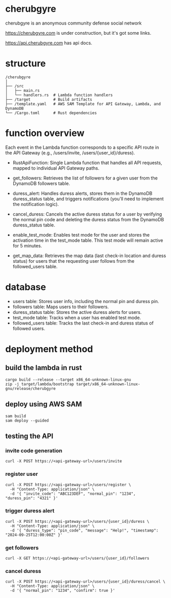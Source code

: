 # cherubgyre
cherubgyre is an anonymous community defense social network

https://cherubgyre.com is under construction, but it's got some links.

https://api.cherubgyre.com has api docs.

# structure
```
/cherubgyre
│
├── /src
│   ├── main.rs
│   └── handlers.rs  # Lambda function handlers
├── /target          # Build artifacts
├── /template.yaml   # AWS SAM Template for API Gateway, Lambda, and DynamoDB
└── /Cargo.toml      # Rust dependencies
```

# function overview
Each event in the Lambda function corresponds to a specific API route in the API Gateway (e.g., /users/invite, /users/{user_id}/duress).

- RustApiFunction: Single Lambda function that handles all API requests, mapped to individual API Gateway paths.

- get_followers:
    Retrieves the list of followers for a given user from the DynamoDB followers table.

- duress_alert:
    Handles duress alerts, stores them in the DynamoDB duress_status table, and triggers notifications (you'll need to implement the notification logic).

- cancel_duress:
    Cancels the active duress status for a user by verifying the normal pin code and deleting the duress status from the DynamoDB duress_status table.

- enable_test_mode:
    Enables test mode for the user and stores the activation time in the test_mode table. This test mode will remain active for 5 minutes.

- get_map_data:
    Retrieves the map data (last check-in location and duress status) for users that the requesting user follows from the followed_users table.

# database
- users table: Stores user info, including the normal pin and duress pin.
- followers table: Maps users to their followers.
- duress_status table: Stores the active duress alerts for users.
- test_mode table: Tracks when a user has enabled test mode.
- followed_users table: Tracks the last check-in and duress status of followed users.

# deployment method
## build the lambda in rust
```
cargo build --release --target x86_64-unknown-linux-gnu
zip -j target/lambda/bootstrap target/x86_64-unknown-linux-gnu/release/cherubgyre

```
## deploy using AWS SAM
```
sam build
sam deploy --guided

```
## testing the API
### invite code generation
```
curl -X POST https://<api-gateway-url>/users/invite
```
### register user
```
curl -X POST https://<api-gateway-url>/users/register \
  -H "Content-Type: application/json" \
  -d '{ "invite_code": "ABC123DEF", "normal_pin": "1234", "duress_pin": "4321" }'
```
### trigger duress alert
```
curl -X POST https://<api-gateway-url>/users/{user_id}/duress \
  -H "Content-Type: application/json" \
  -d '{ "duress_type": "pin_code", "message": "Help!", "timestamp": "2024-09-25T12:00:00Z" }'
```
### get followers
```
curl -X GET https://<api-gateway-url>/users/{user_id}/followers
```
### cancel duress
```
curl -X POST https://<api-gateway-url>/users/{user_id}/duress/cancel \
  -H "Content-Type: application/json" \
  -d '{ "normal_pin": "1234", "confirm": true }'
```